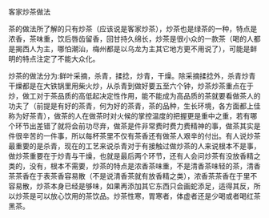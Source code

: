 客家炒茶做法

茶的做法所了解的只有炒茶（应该说是客家炒茶），炒茶也是绿茶的一种，特点是浓香，茶味重，饮后唇齿留香，回甘持久绵长，炒茶是很小众的一款茶（喝的人都是揭西人为主，哪怕潮汕，梅州都是以乌龙为主其它地方更不用说了），可能是鲜明的特点注定了不能大众化。

炒茶的做法分为:鲜叶采摘，杀青，揉捻，炒青，干燥。除采摘揉捻外，杀青炒青干燥都是在大铁锅里用柴火炒，从杀青到做好要五至六个钟，炒茶炒茶重点在于炒，做工对于茶品质的高低起决定性作用，能不能成为高品质的茶就要看做茶人的功夫了（前提是有好的茶青，何为好的茶青，茶的品种，生长环境，各方面都上佳称为好茶青），做茶的人在做茶时对火候的掌控温度的把握更是重中之重，若有哪个环节出差错了就将会前功尽弃，做茶是件非常费时费力费精神的事，做茶其实是件很辛苦的一件事，所以每杯茶里不仅有茶香还有做茶人艰辛的付出。有人说炒茶最重要的是杀青，现在的工艺来说杀青对于有接触过做炒茶的人来说根本不是事，做炒茶重要在于炒青与干燥，也就是最后两个环节，还有人会问炒茶有没放香精之类的，没有，根本不需要，炒茶的特点是浓香茶味重，不是清香茶味轻的茶，清香茶茶香在于表茶香容易散（不是说清香茶就有放香精之类），浓香茶茶香在于里不容易散，炒茶本身已经是够味，如果再添加其它东西只会画蛇添足，适得其反，所以炒茶是可以放心饮用的茶饮品。炒茶性寒，胃寒者，体虚者还是少喝或者喝红茶黑茶。

